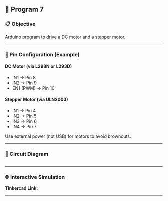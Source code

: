 ## 🚀 Program 7

### 📋 Objective
Arduino program to drive a DC motor and a stepper motor. 

---

### 🔌 Pin Configuration (Example)

#### DC Motor (via L298N or L293D)

- IN1 → Pin 8
- IN2 → Pin 9
- EN1 (PWM) → Pin 10

#### Stepper Motor (via ULN2003)

- IN1 → Pin 4
- IN2 → Pin 5
- IN3 → Pin 6
- IN4 → Pin 7

Use external power (not USB) for motors to avoid brownouts.

---

### 🔧 Circuit Diagram

![]()

---

### 🌐 Interactive Simulation

**Tinkercad Link:** []()

---